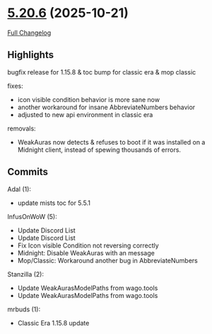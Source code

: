 # [5.20.6](https://github.com/WeakAuras/WeakAuras2/tree/5.20.6) (2025-10-21)

[Full Changelog](https://github.com/WeakAuras/WeakAuras2/compare/5.20.5...5.20.6)

## Highlights

bugfix release for 1.15.8 & toc bump for classic era & mop classic

fixes:

- icon visible condition behavior is more sane now
- another workaround for insane AbbreviateNumbers behavior
- adjusted to new api environment in classic era

removals:

- WeakAuras now detects & refuses to boot if it was installed on a Midnight client, instead of spewing thousands of errors.

## Commits

Adal (1):

- update mists toc for 5.5.1

InfusOnWoW (5):

- Update Discord List
- Update Discord List
- Fix Icon visible Condition not reversing correctly
- Midnight: Disable WeakAuras with an message
- Mop/Classic: Workaround another bug in AbbreviateNumbers

Stanzilla (2):

- Update WeakAurasModelPaths from wago.tools
- Update WeakAurasModelPaths from wago.tools

mrbuds (1):

- Classic Era 1.15.8 update

